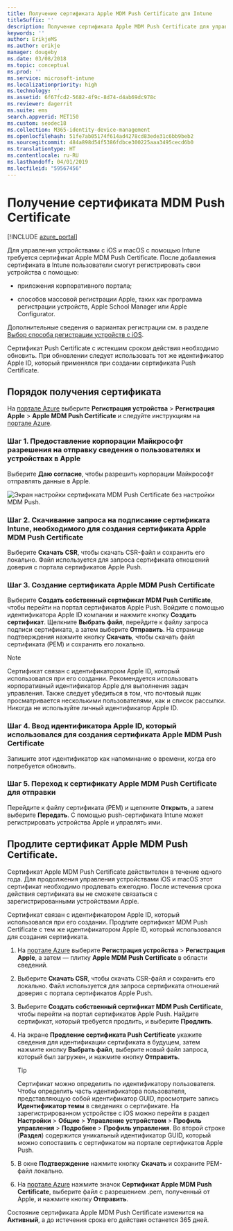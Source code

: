 ```yaml
---
title: Получение сертификата Apple MDM Push Сertificate для Intune
titleSuffix: ''
description: Получение сертификата Apple MDM Push Certificate для управления устройствами iOS с помощью Intune.
keywords: ''
author: ErikjeMS
ms.author: erikje
manager: dougeby
ms.date: 03/08/2018
ms.topic: conceptual
ms.prod: ''
ms.service: microsoft-intune
ms.localizationpriority: high
ms.technology: ''
ms.assetid: 6f67fcd2-5682-4f9c-8d74-d4ab69dc978c
ms.reviewer: dagerrit
ms.suite: ems
search.appverid: MET150
ms.custom: seodec18
ms.collection: M365-identity-device-management
ms.openlocfilehash: 51fe7ab05174f614ad4278cd83ede31c6bb9beb2
ms.sourcegitcommit: 484a898d54f5386fdbce300225aaa3495cecd6b0
ms.translationtype: HT
ms.contentlocale: ru-RU
ms.lasthandoff: 04/01/2019
ms.locfileid: "59567456"
---
```

# <a name="get-an-apple-mdm-push-certificate"></a>Получение сертификата MDM Push Certificate

[!INCLUDE [azure_portal](./includes/azure_portal.md)]

Для управления устройствами с iOS и macOS с помощью Intune требуется сертификат Apple MDM Push Certificate. После добавления сертификата в Intune пользователи смогут регистрировать свои устройства с помощью:

- приложения корпоративного портала;

- способов массовой регистрации Apple, таких как программа регистрации устройств, Apple School Manager или Apple Configurator.

Дополнительные сведения о вариантах регистрации см. в разделе [Выбор способа регистрации устройств с iOS](enrollment-method-choose-ios.md).

Сертификат Push Certificate с истекшим сроком действия необходимо обновить. При обновлении следует использовать тот же идентификатор Apple ID, который применялся при создании сертификата Push Certificate.


## <a name="steps-to-get-your-certificate"></a>Порядок получения сертификата
На [портале Azure](https://portal.azure.com) выберите **Регистрация устройства** > **Регистрация Apple** > **Apple MDM Push Certificate** и следуйте инструкциям на [портале Azure](https://portal.azure.com).

### <a name="step-1-grant-microsoft-permission-to-send-user-and-device-information-to-apple"></a>Шаг 1. Предоставление корпорации Майкрософт разрешения на отправку сведения о пользователях и устройствах в Apple
Выберите **Даю согласие**, чтобы разрешить корпорации Майкрософт отправлять данные в Apple.

![Экран настройки сертификата MDM Push Certificate без настройки MDM Push.](./media/create-mdm-push-certificate.png)

### <a name="step-2-download-the-intune-certificate-signing-request-required-to-create-an-apple-mdm-push-certificate"></a>Шаг 2. Скачивание запроса на подписание сертификата Intune, необходимого для создания сертификата Apple MDM Push Certificate
Выберите **Скачать CSR**, чтобы скачать CSR-файл и сохранить его локально. Файл используется для запроса сертификата отношений доверия с портала сертификатов Apple Push.

  ### <a name="step-3-create-an-apple-mdm-push-certificate"></a>Шаг 3. Создание сертификата Apple MDM Push Certificate
Выберите **Создать собственный сертификат MDM Push Certificate**, чтобы перейти на портал сертификатов Apple Push. Войдите с помощью идентификатора Apple ID компании и нажмите кнопку **Создать сертификат**. Щелкните **Выбрать файл**, перейдите к файлу запроса подписи сертификата, а затем выберите **Отправить**. На странице подтверждения нажмите кнопку **Скачать**, чтобы скачать файл сертификата (PEM) и сохранить его локально.

> [!NOTE]
> Сертификат связан с идентификатором Apple ID, который использовался при его создании. Рекомендуется использовать корпоративный идентификатор Apple для выполнения задач управления. Также следует убедиться в том, что почтовый ящик просматривается несколькими пользователями, как и список рассылки. Никогда не используйте личный идентификатор Apple ID.

### <a name="step-4-enter-the-apple-id-used-to-create-your-apple-mdm-push-certificate"></a>Шаг 4. Ввод идентификатора Apple ID, который использовался для создания сертификата Apple MDM Push Certificate
Запишите этот идентификатор как напоминание о времени, когда его потребуется обновить.

### <a name="step-5-browse-to-your-apple-mdm-push-certificate-to-upload"></a>Шаг 5. Переход к сертификату Apple MDM Push Certificate для отправки
Перейдите к файлу сертификата (PEM) и щелкните **Открыть**, а затем выберите **Передать**. С помощью push-сертификата Intune может регистрировать устройства Apple и управлять ими.

## <a name="renew-apple-mdm-push-certificate"></a>Продлите сертификат Apple MDM Push Certificate.
Сертификат Apple MDM Push Certificate действителен в течение одного года. Для продолжения управления устройствами iOS и macOS этот сертификат необходимо продлевать ежегодно. После истечения срока действия сертификата вы не сможете связаться с зарегистрированными устройствами Apple.

Сертификат связан с идентификатором Apple ID, который использовался при его создании. Продлите сертификат MDM Push Certificate с тем же идентификатором Apple ID, который использовался для создания сертификата.

1. На [портале Azure](https://portal.azure.com) выберите **Регистрация устройства** > **Регистрация Apple**, а затем — плитку **Apple MDM Push Certificate** в области сведений.
2. Выберите **Скачать CSR**, чтобы скачать CSR-файл и сохранить его локально. Файл используется для запроса сертификата отношений доверия с портала сертификатов Apple Push.
3. Выберите **Создать собственный сертификат MDM Push Certificate**, чтобы перейти на портал сертификатов Apple Push. Найдите сертификат, который требуется продлить, и выберите **Продлить**.
4. На экране **Продление сертификата Push Certificate** укажите сведения для идентификации сертификата в будущем, затем нажмите кнопку **Выбрать файл**, выберите новый файл запроса, который был загружен, и нажмите кнопку **Отправить**.
   > [!TIP]
   > Сертификат можно определить по идентификатору пользователя. Чтобы определить часть идентификатора пользователя, представляющую собой идентификатор GUID, просмотрите запись **Идентификатор темы** в сведениях о сертификате. На зарегистрированном устройстве с iOS можно перейти в раздел **Настройки** > **Общие** > **Управление** **устройством** > **Профиль управления** > **Подробнее** > **Профиль управления**. Во второй строке (**Раздел**) содержится уникальный идентификатор GUID, который можно сопоставить с сертификатом на портале сертификатов Apple Push.
 
6. В окне **Подтверждение** нажмите кнопку **Скачать** и сохраните PEM-файл локально.
7. На [портале Azure](https://portal.azure.com) нажмите значок **Сертификат Apple MDM Push Certificate**, выберите файл с разрешением .pem, полученный от Apple, и нажмите кнопку **Отправить**.

Состояние сертификата Apple MDM Push Certificate изменится на **Активный**, а до истечения срока его действия останется 365 дней.
